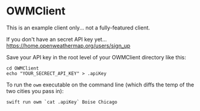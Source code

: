 # OWMClient

This is an example client only... not a fully-featured client.

If you don't have an secret API key yet... https://home.openweathermap.org/users/sign_up

Save your API key in the root level of your OWMClient directory like this:

    cd OWMClient
    echo "YOUR_SECRECT_API_KEY" > .apiKey
    
To run the `owm` executable on the command line (which diffs the temp of the two cities you pass in):
    
    swift run owm `cat .apiKey` Boise Chicago
